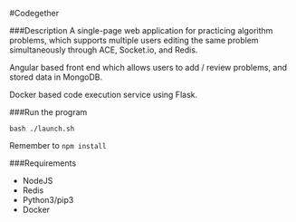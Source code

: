 #Codegether

###Description
A single-page web application for practicing algorithm problems, which supports multiple users editing the same problem simultaneously through ACE, Socket.io, and Redis.

Angular based front end which allows users to add / review problems, and stored data in MongoDB. 

Docker based code execution service using Flask.  


###Run the program
  
`bash ./launch.sh`

Remember to `npm install`  

###Requirements  

* NodeJS
* Redis
* Python3/pip3
* Docker
